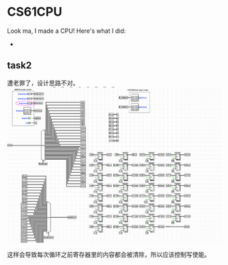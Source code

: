 # CS61CPU

Look ma, I made a CPU! Here's what I did:

-

## task2

遭老罪了，设计思路不对。
![](./assets/image.png)

这样会导致每次循环之前寄存器里的内容都会被清除，所以应该控制写使能。